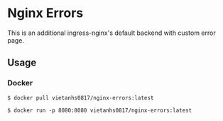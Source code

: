 # Nginx Errors

This is an additional ingress-nginx's default backend with custom error page.

## Usage
### Docker 
```console
$ docker pull vietanhs0817/nginx-errors:latest 

$ docker run -p 8080:8080 vietanhs0817/nginx-errors:latest
```
